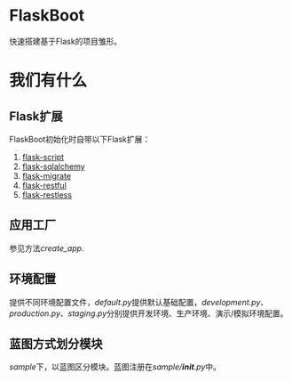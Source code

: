 # FlaskBoot

快速搭建基于Flask的项目雏形。

# 我们有什么

## Flask扩展

FlaskBoot初始化时自带以下Flask扩展：

1. [flask-script](https://flask-script.readthedocs.io/en/latest/)
2. [flask-sqlalchemy](http://flask-sqlalchemy.pocoo.org/)
3. [flask-migrate](https://flask-migrate.readthedocs.io/en/latest/)
4. [flask-restful](https://flask-restful.readthedocs.io/en/latest/)
5. [flask-restless](https://flask-restless.readthedocs.io/)

## 应用工厂
参见方法*create_app*.

## 环境配置
提供不同环境配置文件，*default.py*提供默认基础配置，*development.py*、*production.py*、*staging.py*分别提供开发环境、生产环境、演示/模拟环境配置。

## 蓝图方式划分模块
*sample*下，以蓝图区分模块。蓝图注册在*sample/__init__.py*中。

